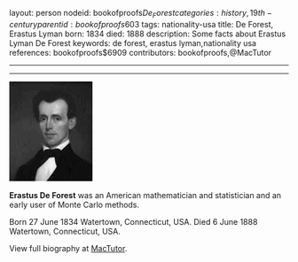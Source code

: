 layout: person
nodeid: bookofproofs$De_Forest
categories: history,19th-century
parentid: bookofproofs$603
tags: nationality-usa
title: De Forest, Erastus Lyman
born: 1834
died: 1888
description: Some facts about Erastus Lyman De Forest
keywords: de forest, erastus lyman,nationality usa
references: bookofproofs$6909
contributors: bookofproofs,@MacTutor

---


---

![De_Forest.jpg](https://github.com/bookofproofs/bookofproofs.github.io/blob/main/_sources/_assets/images/portraits/De_Forest.jpg?raw=true)

**Erastus De Forest** was an American mathematician and statistician and an early user of Monte Carlo methods.

Born 27 June 1834 Watertown, Connecticut, USA. Died 6 June 1888 Watertown, Connecticut, USA.


View full biography at [MacTutor](https://mathshistory.st-andrews.ac.uk/Biographies/De_Forest/).